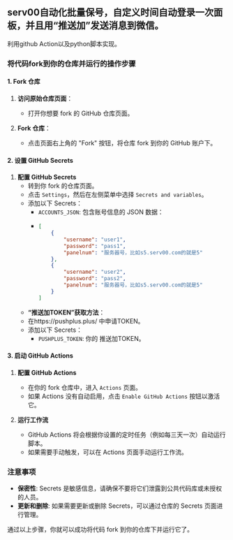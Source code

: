 ## serv00自动化批量保号，自定义时间自动登录一次面板，并且用“推送加”发送消息到微信。

利用github Action以及python脚本实现。

### 将代码fork到你的仓库并运行的操作步骤

#### 1. Fork 仓库

1. **访问原始仓库页面**：
    - 打开你想要 fork 的 GitHub 仓库页面。

2. **Fork 仓库**：
    - 点击页面右上角的 "Fork" 按钮，将仓库 fork 到你的 GitHub 账户下。

#### 2. 设置 GitHub Secrets

1. **配置 GitHub Secrets**
    - 转到你 fork 的仓库页面。
    - 点击 `Settings`，然后在左侧菜单中选择 `Secrets and variables`。
    - 添加以下 Secrets：
        - `ACCOUNTS_JSON`: 包含账号信息的 JSON 数据：
        - 
          ```json
          [
              {
                  "username": "user1",
                  "password": "pass1",
                  "panelnum": "服务器号，比如s5.serv00.com的就是5"
              },
              {
                  "username": "user2",
                  "password": "pass2",
                  "panelnum": "服务器号，比如s5.serv00.com的就是5"
              }
          ]
          ```
    - **“推送加TOKEN”获取方法**：
    - 在https://pushplus.plus/ 中申请TOKEN。
    - 添加以下 Secrets：
      - `PUSHPLUS_TOKEN`: 你的 推送加TOKEN。

#### 3. 启动 GitHub Actions

1. **配置 GitHub Actions**
    - 在你的 fork 仓库中，进入 `Actions` 页面。
    - 如果 Actions 没有自动启用，点击 `Enable GitHub Actions` 按钮以激活它。

2. **运行工作流**
    - GitHub Actions 将会根据你设置的定时任务（例如每三天一次）自动运行脚本。
    - 如果需要手动触发，可以在 Actions 页面手动运行工作流。

### 注意事项

- **保密性**: Secrets 是敏感信息，请确保不要将它们泄露到公共代码库或未授权的人员。
- **更新和删除**: 如果需要更新或删除 Secrets，可以通过仓库的 Secrets 页面进行管理。

通过以上步骤，你就可以成功将代码 fork 到你的仓库下并运行它了。
